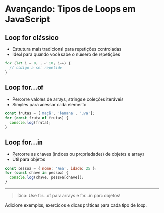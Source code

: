 # Avançando: Tipos de Loops em JavaScript

## Loop for clássico
- Estrutura mais tradicional para repetições controladas
- Ideal para quando você sabe o número de repetições

```js
for (let i = 0; i < 10; i++) {
  // código a ser repetido
}
```

## Loop for...of
- Percorre valores de arrays, strings e coleções iteráveis
- Simples para acessar cada elemento

```js
const frutas = ['maçã', 'banana', 'uva'];
for (const fruta of frutas) {
  console.log(fruta);
}
```

## Loop for...in
- Percorre as chaves (índices ou propriedades) de objetos e arrays
- Útil para objetos

```js
const pessoa = { nome: 'Ana', idade: 25 };
for (const chave in pessoa) {
  console.log(chave, pessoa[chave]);
}
```

---

> Dica: Use for...of para arrays e for...in para objetos!

Adicione exemplos, exercícios e dicas práticas para cada tipo de loop.
